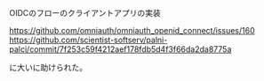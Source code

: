 OIDCのフローのクライアントアプリの実装

https://github.com/omniauth/omniauth_openid_connect/issues/160
https://github.com/scientist-softserv/palni-palci/commit/7f253c59f4212aef178fdb5d4f3f66da2da8775a

に大いに助けられた。
